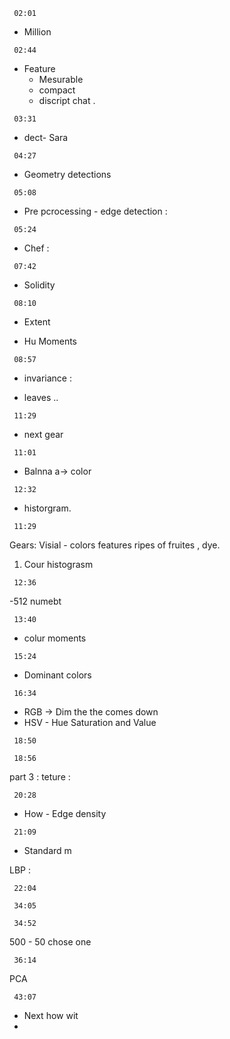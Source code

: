 ```timestamp 
 02:01
 ```
- Million 
```timestamp 
 02:44
 ```
- Feature 
	- Mesurable 
	- compact 
	- discript chat . 

```timestamp 
 03:31
 ```
- dect- Sara 

```timestamp 
 04:27
 ```
- Geometry detections 

```timestamp 
 05:08
 ```
- Pre pcrocessing -  edge detection : 

```timestamp 
 05:24
 ```
- Chef : 
```timestamp 
 07:42
 ```
- Solidity
```timestamp 
 08:10
 ```
- Extent 


- Hu Moments  

```timestamp 
 08:57
 ```
- invariance : 

- leaves ..


```timestamp 
 11:29
 ```
- next gear


```timestamp 
 11:01
 ```
 - Balnna a-> color 
```timestamp 
 12:32
 ```
- historgram. 
 

```timestamp 
 11:29
 ```
Gears: Visial - colors  features 
 ripes of fruites ,  dye. 
1. Cour histograsm
```timestamp 
 12:36
 ```
-512 numebt

```timestamp 
 13:40
 ```
- colur moments 

```timestamp 
 15:24
 ```
- Dominant colors 


```timestamp 
 16:34
 ```
- RGB -> Dim the the comes down 
- HSV - Hue Saturation and Value 


```timestamp 
 18:50
 ```

```timestamp 
 18:56
 ```
part 3 :  teture : 

```timestamp 
 20:28
 ```
- How - Edge density 

```timestamp 
 21:09
 ```
- Standard m


LBP : 
```timestamp 
 22:04
 ```




```timestamp 
 34:05
 ```



```timestamp 
 34:52
 ```
500 - 50 chose one 


```timestamp 
 36:14
 ```
PCA


```timestamp 
 43:07
 ```
- Next how wit  
- 